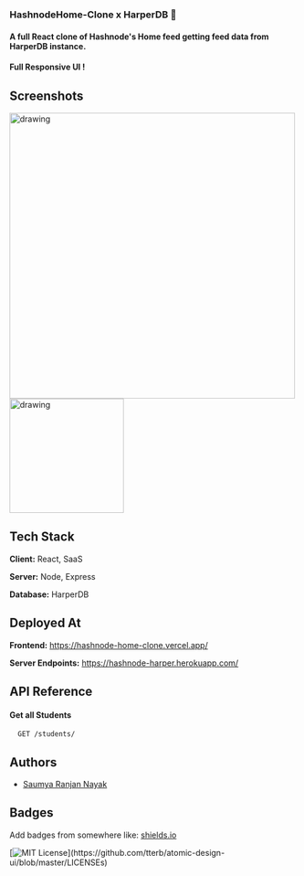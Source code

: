 ### HashnodeHome-Clone x HarperDB 🧡

#### A full React clone of Hashnode's Home feed getting feed data from HarperDB instance. 


#### Full Responsive UI !

## Screenshots
<p float="left">

<img src="https://user-images.githubusercontent.com/60464414/120117442-dfe72280-c1aa-11eb-9dba-dc8b4afc1144.PNG" alt="drawing" width="500"/>
<img src="https://user-images.githubusercontent.com/60464414/120117453-e4134000-c1aa-11eb-8cb4-f901d1c69a9d.PNG" alt="drawing" width="200"/>
 
</p>


## Tech Stack

**Client:** React, SaaS

**Server:** Node, Express

**Database:** HarperDB
  
## Deployed At

**Frontend:** https://hashnode-home-clone.vercel.app/

**Server Endpoints:** https://hashnode-harper.herokuapp.com/

  
## API Reference

#### Get all Students

```http
  GET /students/
```
 
 
## Authors

- [Saumya Ranjan Nayak](https://www.twitter.com/saumya4real)

  
## Badges

Add badges from somewhere like: [shields.io](https://shields.io/)

[![MIT License](https://img.shields.io/apm/l/atomic-design-ui.svg?)](https://github.com/tterb/atomic-design-ui/blob/master/LICENSEs)

  

